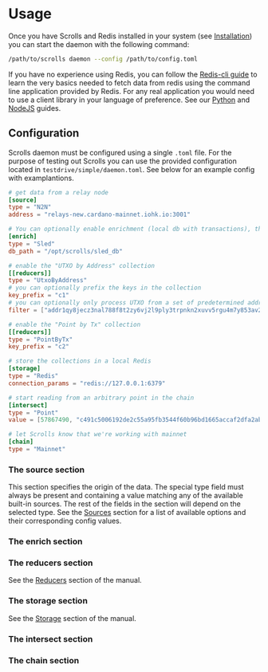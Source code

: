# Usage

Once you have Scrolls and Redis installed in your system (see [Installation](../installation/index.md)) you can start the daemon with the following command:

``` bash
/path/to/scrolls daemon --config /path/to/config.toml
```

If you have no experience using Redis, you can follow the [Redis-cli guide](../guides/redis.md) to learn the very basics needed to fetch data from redis using the command line application provided by Redis. For any real application you would need to use a client library in your language of preference. See our [Python](../guides/python.md) and [NodeJS](../guides/nodejs.md) guides.

## Configuration
Scrolls daemon must be configured using a single `.toml` file. For the purpose of testing out Scrolls you can use the provided configuration located in `testdrive/simple/daemon.toml`. See below for an example config with examplantions.

```toml
# get data from a relay node
[source]
type = "N2N"
address = "relays-new.cardano-mainnet.iohk.io:3001"

# You can optionally enable enrichment (local db with transactions), this is needed for some reducers
[enrich]
type = "Sled"
db_path = "/opt/scrolls/sled_db"

# enable the "UTXO by Address" collection
[[reducers]]
type = "UtxoByAddress"
# you can optionally prefix the keys in the collection
key_prefix = "c1"
# you can optionally only process UTXO from a set of predetermined addresses
filter = ["addr1qy8jecz3nal788f8t2zy6vj2l9ply3trpnkn2xuvv5rgu4m7y853av2nt8wc33agu3kuakvg0kaee0tfqhgelh2eeyyqgxmxw3"]

# enable the "Point by Tx" collection
[[reducers]]
type = "PointByTx"
key_prefix = "c2"

# store the collections in a local Redis
[storage]
type = "Redis"
connection_params = "redis://127.0.0.1:6379"

# start reading from an arbitrary point in the chain
[intersect]
type = "Point"
value = [57867490, "c491c5006192de2c55a95fb3544f60b96bd1665accaf2dfa2ab12fc7191f016b"]

# let Scrolls know that we're working with mainnet
[chain]
type = "Mainnet"
```
### The source section
This section specifies the origin of the data. The special type field must always be present and containing a value matching any of the available built-in sources. The rest of the fields in the section will depend on the selected type. See the [Sources](../sources/index.md) section for a list of available options and their corresponding config values.
### The enrich section
### The reducers section
See the [Reducers](../reducers/index.md) section of the manual.
### The storage section
See the [Storage](../storage/index.md) section of the manual.
### The intersect section
### The chain section
